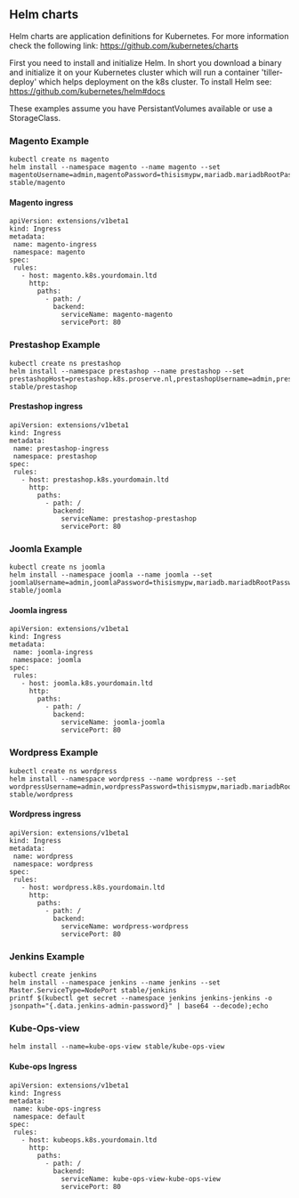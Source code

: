 ## Helm charts

Helm charts are application definitions for Kubernetes.
For more information check the following link: https://github.com/kubernetes/charts

First you need to install and initialize Helm. In short you download a binary and initialize it on your Kubernetes cluster which will run a container 'tiller-deploy' which helps deployment on the k8s cluster.
To install Helm see: https://github.com/kubernetes/helm#docs

These examples assume you have PersistantVolumes available or use a StorageClass.

### Magento Example
```
kubectl create ns magento
helm install --namespace magento --name magento --set magentoUsername=admin,magentoPassword=thisismypw,mariadb.mariadbRootPassword=secretpassword,serviceType=NodePort,magentoHost=magento.k8s.proserve.nl stable/magento
```

#### Magento ingress
```
apiVersion: extensions/v1beta1
kind: Ingress
metadata:
 name: magento-ingress
 namespace: magento
spec:
 rules:
   - host: magento.k8s.yourdomain.ltd
     http:
       paths:
         - path: /
           backend:
             serviceName: magento-magento
             servicePort: 80
```

### Prestashop Example
```
kubectl create ns prestashop
helm install --namespace prestashop --name prestashop --set prestashopHost=prestashop.k8s.proserve.nl,prestashopUsername=admin,prestashopPassword=thisismypw,mariadb.mariadbRootPassword=secretpassword,serviceType=NodePort stable/prestashop
```

#### Prestashop ingress
```
apiVersion: extensions/v1beta1
kind: Ingress
metadata:
 name: prestashop-ingress
 namespace: prestashop
spec:
 rules:
   - host: prestashop.k8s.yourdomain.ltd
     http:
       paths:
         - path: /
           backend:
             serviceName: prestashop-prestashop
             servicePort: 80
```

### Joomla Example
```
kubectl create ns joomla
helm install --namespace joomla --name joomla --set joomlaUsername=admin,joomlaPassword=thisismypw,mariadb.mariadbRootPassword=secretpassword,serviceType=NodePort stable/joomla
```

#### Joomla ingress
```
apiVersion: extensions/v1beta1
kind: Ingress
metadata:
 name: joomla-ingress
 namespace: joomla
spec:
 rules:
   - host: joomla.k8s.yourdomain.ltd
     http:
       paths:
         - path: /
           backend:
             serviceName: joomla-joomla
             servicePort: 80
```

### Wordpress Example
```
kubectl create ns wordpress
helm install --namespace wordpress --name wordpress --set wordpressUsername=admin,wordpressPassword=thisismypw,mariadb.mariadbRootPassword=secretpassword,serviceType=NodePort stable/wordpress
```

#### Wordpress ingress
```
apiVersion: extensions/v1beta1
kind: Ingress
metadata:
 name: wordpress
 namespace: wordpress
spec:
 rules:
   - host: wordpress.k8s.yourdomain.ltd
     http:
       paths:
         - path: /
           backend:
             serviceName: wordpress-wordpress
             servicePort: 80
```


### Jenkins Example
```
kubectl create jenkins
helm install --namespace jenkins --name jenkins --set Master.ServiceType=NodePort stable/jenkins
printf $(kubectl get secret --namespace jenkins jenkins-jenkins -o jsonpath="{.data.jenkins-admin-password}" | base64 --decode);echo
```

### Kube-Ops-view
```
helm install --name=kube-ops-view stable/kube-ops-view
```

#### Kube-ops Ingress
```
apiVersion: extensions/v1beta1
kind: Ingress
metadata:
 name: kube-ops-ingress
 namespace: default
spec:
 rules:
   - host: kubeops.k8s.yourdomain.ltd
     http:
       paths:
         - path: /
           backend:
             serviceName: kube-ops-view-kube-ops-view
             servicePort: 80
```
